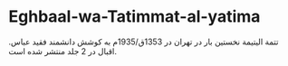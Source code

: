 # Eghbaal-wa-Tatimmat-al-yatima
.تتمة الیتیمة نخستین بار در تهران در 1353ق/1935م به کوشش دانشمند فقید عباس اقبال در 2 جلد منتشر شده است.

